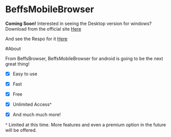 # BeffsMobileBrowser

**Coming Soon!**
Interested in seeing the Desktop version for windows? Download from the official site <a href="http://beffsbrowser.tk">Here</a>

And see the Respo for it <a href="https://github.com/jdc20181/BeffsBrowser">Here</a>

#About

From BeffsBrowser, BeffsMobileBrowser for android is going to be the next great thing! 

- [x] Easy to use

- [x]  Fast 

- [x] Free

- [x] Unlimited Access^

- [x] And much much more!

^ Limited at this time. More features and even a premium option in the future will be offered. 

